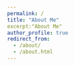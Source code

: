 ```yaml
---
permalink: /
title: "About Me"
excerpt:"About Me"
author_profile: true
redirect_from: 
  - /about/
  - /about.html
---
```



